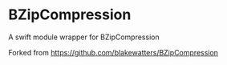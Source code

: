 # BZipCompression

A swift module wrapper for BZipCompression

Forked from https://github.com/blakewatters/BZipCompression
